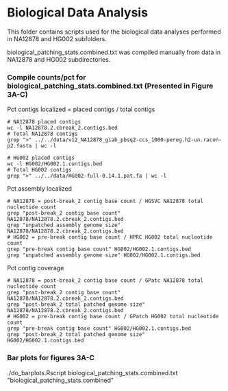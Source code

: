 # Biological Data Analysis

This folder contains scripts used for the biological data analyses performed in NA12878 and HG002 subfolders.

biological_patching_stats.combined.txt was compiled manually from data in NA12878 and HG002 subdirectories.

### Compile counts/pct for biological_patching_stats.combined.txt (Presented in Figure 3A-C)

Pct contigs localized = placed contigs / total contigs
```
# NA12878 placed contigs
wc -l NA12878.2.cbreak_2.contigs.bed
# Total NA12878 contigs
grep ">" ../../data/v12_NA12878_giab_pbsq2-ccs_1000-pereg.h2-un.racon-p2.fasta | wc -l

# HG002 placed contigs
wc -l HG002/HG002.1.contigs.bed
# Total HG002 contigs
grep ">" ../../data/HG002-full-0.14.1.pat.fa | wc -l
```

Pct assembly localized
```
# NA12878 = post-break_2 contig base count / HGSVC NA12878 total nucleotide count
grep "post-break_2 contig base count" NA12878/NA12878.2.cbreak_2.contigs.bed
grep "unpatched assembly genome size" NA12878/NA12878.2.cbreak_2.contigs.bed
# HG002 = pre-break contig base count / HPRC HG002 total nucleotide count
grep "pre-break contig base count" HG002/HG002.1.contigs.bed
grep "unpatched	assembly genome	size" HG002/HG002.1.contigs.bed
```

Pct contig coverage
```
# NA12878 = post-break_2 contig base count / GPatc NA12878 total nucleotide count
grep "post-break_2 contig base count" NA12878/NA12878.2.cbreak_2.contigs.bed
grep "post-break_2 total patched genome size" NA12878/NA12878.2.cbreak_2.contigs.bed
# HG002 = pre-break contig base count / GPatch HG002 total nucleotide count
grep "pre-break contig base count" HG002/HG002.1.contigs.bed
grep "post-break_2 total patched genome size" HG002/HG002.1.contigs.bed
```

### Bar plots for figures 3A-C
./do_barplots.Rscript biological_patching_stats.combined.txt "biological_patching_stats.combined"

